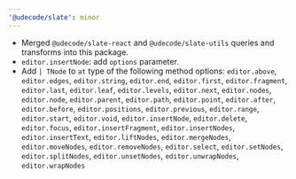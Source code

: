 ```yaml
---
'@udecode/slate': minor
---
```


- Merged `@udecode/slate-react` and `@udecode/slate-utils` queries and transforms into this package.
- `editor.insertNode`: add `options` parameter.
- Add `| TNode` to `at` type of the following method options: `editor.above`, `editor.edges`, `editor.string`, `editor.end`, `editor.first`, `editor.fragment`, `editor.last`, `editor.leaf`, `editor.levels`, `editor.next`, `editor.nodes`, `editor.node`, `editor.parent`, `editor.path`, `editor.point`, `editor.after`, `editor.before`, `editor.positions`, `editor.previous`, `editor.range`, `editor.start`, `editor.void`, `editor.insertNode`, `editor.delete`, `editor.focus`, `editor.insertFragment`, `editor.insertNodes`, `editor.insertText`, `editor.liftNodes`, `editor.mergeNodes`, `editor.moveNodes`, `editor.removeNodes`, `editor.select`, `editor.setNodes`, `editor.splitNodes`, `editor.unsetNodes`, `editor.unwrapNodes`, `editor.wrapNodes`

